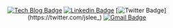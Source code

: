 <div align=center>

[![Tech Blog Badge](https://img.shields.io/badge/Blog-black?logo=github&link=https://lighthouse-dev.github.io)](https://lighthouse-dev.github.io/)
[![Linkedin Badge](https://img.shields.io/badge/-LinkedIn-blue?logo=Linkedin&logoColor=white&link=https://www.linkedin.com/in/juseung-lee-a376191b0/)](  https://www.linkedin.com/in/juseung-lee-a376191b0/)
[![Twitter Badge](https://img.shields.io/badge/Twitter-black?logo=twitter&link=https://twitter.com/jslee_)](https://twitter.com/jslee_)
[![Gmail Badge](https://img.shields.io/badge/Gmail-d14836?logo=Gmail&logoColor=white&link=mailto:smiloop.dev@gmail.com)](mailto:smiloop.dev@gmail.com)
</div>
	
<!--
**lighthouse-dev/lighthouse-dev** is a ✨ _special_ ✨ repository because its `README.md` (this file) appears on your GitHub profile.

Here are some ideas to get you started:

- 🔭 I’m currently working on ...
- 🌱 I’m currently learning ...
- 👯 I’m looking to collaborate on ...
- 🤔 I’m looking for help with ...
- 💬 Ask me about ...
- 📫 How to reach me: ...
- 😄 Pronouns: ...
- ⚡ Fun fact: ...
-->
